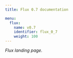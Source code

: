 ```yaml
---
title: Flux 0.7 documentation

menu:
  flux:
    name: v0.7
    identifier: flux_0_7
    weight: 100
---
```


_Flux landing page._
